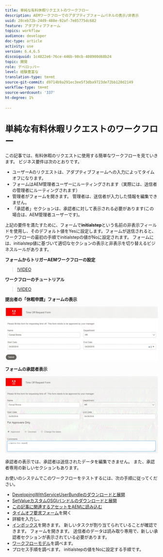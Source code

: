 ```yaml
---
title: 単純な有料休暇リクエストのワークフロー
description: AEMワークフローでのアダプティブフォームパネルの表示/非表示
uuid: 28ceb72b-24d9-488e-92af-7e85775dc682
feature: アダプティブフォーム
topics: workflow
audience: developer
doc-type: article
activity: use
version: 6.4,6.5
discoiquuid: 1c4822e6-76ce-446b-98cb-408900d68b24
topic: 開発
role: デベロッパー
level: 経験豊富な
translation-type: tm+mt
source-git-commit: d9714b9a291ec3ee5f3dba9723de72bb120d2149
workflow-type: tm+mt
source-wordcount: '337'
ht-degree: 1%

---
```



# 単純な有料休暇リクエストのワークフロー

この記事では、有料休暇のリクエストに使用する簡単なワークフローを見ていきます。 ビジネス要件は次のとおりです。

* ユーザーAのリクエストは、アダプティブフォームへの入力によってタイムオフになります。
* フォームはAEM管理者ユーザーにルーティングされます（実際には、送信者の管理者にルーティングされます）
* 管理者がフォームを開きます。 管理者は、送信者が入力した情報を編集できません。
* 「承認者」セクションは、承認者に対して表示される必要があります(この場合は、AEM管理者ユーザーです)。

上記の要件を満たすために、フォームで&#x200B;**initialstep**&#x200B;という名前の非表示フィールドを使用し、そのデフォルト値をYesに設定します。フォームが送信されると、ワークフローの最初の手順でinitialstepの値がNoに設定されます。 フォームには、initialstep値に基づいて適切なセクションの表示と非表示を切り替えるビジネスルールがあります。

**フォームからトリガーAEMワークフローの設定**

>[!VIDEO](https://video.tv.adobe.com/v/28406?quality=9&learn=on)

**ワークフローのチュートリアル**

>[!VIDEO](https://video.tv.adobe.com/v/28407?quality=9&learn=on)

**提出者の「休暇申請」フォームの表示**

![initialstep](assets/initialstep.gif)

**フォームの承認者表示**

![approverview](assets/approversview.gif)

承認者の表示では、承認者は送信されたデータを編集できません。 また、承認者専用の新しいセクションもあります。

お使いのシステムでこのワークフローをテストするには、次の手順に従ってください。
* [DevelopingWithServiceUserBundleのダウンロードと展開](/help/forms/assets/common-osgi-bundles/DevelopingWithServiceUser.jar)
* [SetValueカスタムOSGIバンドルのダウンロードと展開](/help/forms/assets/common-osgi-bundles/SetValueApp.core-1.0-SNAPSHOT.jar)
* [この記事に関連するアセットをAEMに読み込む](assets/helpxworkflow.zip)
* [タイムオフ要求フォーム](http://localhost:4502/content/dam/formsanddocuments/helpx/timeoffrequestform/jcr:content?wcmmode=disabled)を開く
* 詳細を入力し、
* [インボックス](http://localhost:4502/mnt/overlay/cq/inbox/content/inbox.html)を開きます。 新しいタスクが割り当てられていることが確認できます。 フォームを開きます。 送信者のデータは読み取り専用で、新しい承認者セクションが表示されている必要があります。
* [ワークフローモデル](http://localhost:4502/editor.html/conf/global/settings/workflow/models/helpxworkflow.html)を調べます。
* プロセス手順を調べます。 initialstepの値をNoに設定する手順です。
